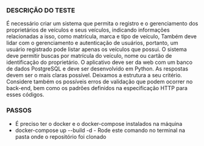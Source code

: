 ### DESCRIÇÃO DO TESTE

É necessário criar um sistema que permita o registro e o gerenciamento dos proprietários
de veículos e seus veículos, indicando informações relacionadas a isso, como matrícula,
marca e tipo de veículo,
Também deve lidar com o gerenciamento e autenticação de usuários, portanto, um usuário
registrado pode listar apenas os veículos que possui.
O sistema deve permitir buscas por matrícula do veículo, nome ou cartão de identificação
do proprietário. O aplicativo deve ser da web com um banco de dados PostgreSQL e deve
ser desenvolvido em Python.
As respostas devem ser o mais claras possível. Deixamos a estrutura a seu critério.
Considere também os possíveis erros de validação que podem ocorrer no back-end, bem
como os padrões definidos na especificação HTTP para esses códigos.

### PASSOS

* É preciso ter o docker e o docker-compose instalados na máquina
* docker-compose up --build -d - Rode este comando no terminal na pasta onde o repositório foi clonado  
